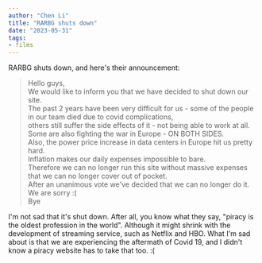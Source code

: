 ```yaml
---
author: "Chen Li"
title: "RARBG shuts down"
date: "2023-05-31"
tags: 
- films
---
```


RARBG shuts down, and here's their announcement:

>Hello guys,  
>We would like to inform you that we have decided to shut down our site.  
>The past 2 years have been very difficult for us - some of the people in our team died due to covid complications,  
>others still suffer the side effects of it - not being able to work at all.  
>Some are also fighting the war in Europe - ON BOTH SIDES.  
>Also, the power price increase in data centers in Europe hit us pretty hard.  
>Inflation makes our daily expenses impossible to bare.  
>Therefore we can no longer run this site without massive expenses that we can no longer cover out of pocket.  
>After an unanimous vote we've decided that we can no longer do it.  
>We are sorry :(  
>Bye

I'm not sad that it's shut down. After all, you know what they say, "piracy is the oldest profession in the world". Although it might shrink with the development of streaming service, such as Netflix and HBO. What I'm sad about is that we are experiencing the aftermath of Covid 19, and I didn't know a piracy website has to take that too. :(